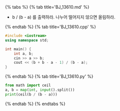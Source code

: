 {% tabs %}
{% tab title='BJ_13610.md' %}

* b / (b - a) 를 출력하라. 나누어 떨어지지 않으면 올림하라.

{% endtab %}
{% tab title='BJ_13610.cpp' %}

```cpp
#include <iostream>
using namespace std;

int main() {
    int a, b;
    cin >> a >> b;
    cout << (b + b - a - 1) / (b - a);
}
```

{% endtab %}
{% tab title='BJ_13610.py' %}

```py
from math import ceil
a, b = map(int, input().split())
print(ceil(b / (b - a)))
```

{% endtab %}
{% endtabs %}